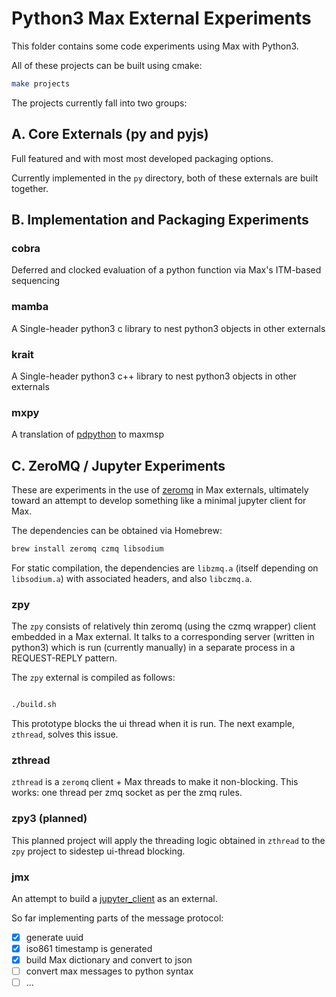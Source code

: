 # Python3 Max External Experiments

This folder contains some code experiments using Max with Python3. 

All of these projects can be built using cmake:

```bash
make projects
```

The projects currently fall into two groups:

## A. Core Externals (py and pyjs)

Full featured and with most most developed packaging options.

Currently implemented in the `py` directory, both of these externals are built together.

## B. Implementation and Packaging Experiments

### cobra

Deferred and clocked evaluation of a python function via Max's ITM-based sequencing

### mamba

A Single-header python3 c library to nest python3 objects in other externals

### krait

A Single-header python3 c++ library to nest python3 objects in other externals

### mxpy

A translation of [pdpython](https://github.com/garthz/pdpython) to maxmsp

## C. ZeroMQ / Jupyter Experiments

These are experiments in the use of [zeromq](https://zeromq.org) in Max externals, ultimately toward an attempt to develop something like a minimal jupyter client for Max.

The dependencies can be obtained via Homebrew:

```bash
brew install zeromq czmq libsodium
```

For static compilation, the dependencies are `libzmq.a` (itself depending on `libsodium.a`) with associated headers, and also `libczmq.a`.

### zpy

The `zpy` consists of relatively thin zeromq (using the czmq wrapper) client embedded in a Max external. It talks to a corresponding server (written in python3) which is run (currently manually) in a separate process in a  REQUEST-REPLY pattern.

The `zpy` external is compiled as follows:

```bash

./build.sh

```

This prototype blocks the ui thread when it is run. The next example, `zthread`, solves this issue.

### zthread

`zthread` is a `zeromq` client + Max threads to make it non-blocking. This works: one thread per zmq socket as per the zmq rules.

### zpy3 (planned)

This planned project will apply the threading logic obtained in `zthread` to the `zpy` project to sidestep ui-thread blocking.

### jmx

An attempt to build a [jupyter_client](https://jupyter-client.readthedocs.io/en/stable/messaging.html) as an external.

So far implementing parts of the message protocol:

- [x] generate uuid
- [x] iso861 timestamp is generated
- [x] build Max dictionary and convert to json
- [ ] convert max messages to python syntax
- [ ] ...

